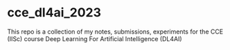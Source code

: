 # cce_dl4ai_2023
This repo is a collection of my notes, submissions, experiments for the CCE (IISc) course Deep Learning For Artificial Intelligence (DL4AI)

